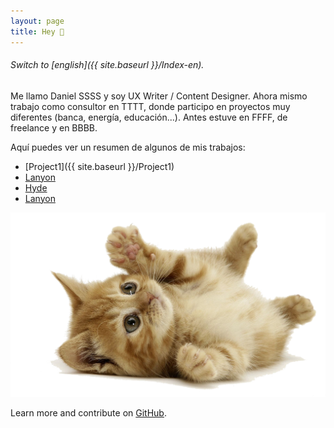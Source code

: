 ```yaml
---
layout: page
title: Hey 👋
---
```



###### Switch to [english]({{ site.baseurl }}/Index-en).

Me llamo Daniel SSSS y soy UX Writer / Content Designer. Ahora mismo trabajo como consultor en TTTT, donde participo en proyectos muy diferentes (banca, energía, educación...). Antes estuve en FFFF, de freelance y en BBBB.


Aquí puedes ver un resumen de algunos de mis trabajos:

- [Project1]({{ site.baseurl }}/Project1)
- [Lanyon](https://lanyon.getpoole.com)
- [Hyde](https://hyde.getpoole.com)
- [Lanyon](https://lanyon.getpoole.com)




<a href="{{ site.baseurl }}/assets/littlecat.png">
    <img 
        src="/assets/littlecat.png" 
        alt="Cncient Bristlecone Pine Forest, USA"
    >
</a>



Learn more and contribute on [GitHub](https://github.com/poole).
